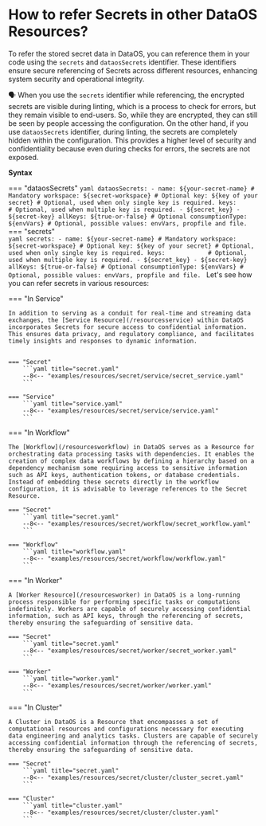 # How to refer Secrets in other DataOS Resources?

To refer the stored secret data in DataOS, you can reference them in your code using the `secrets` and `dataosSecrets` identifier. These identifiers ensure secure referencing of Secrets across different resources, enhancing system security and operational integrity.

<aside class="callout">

🗣 When you use the <code>secrets</code> identifier while referencing, the encrypted secrets are visible during linting, which is a process to check for errors, but they remain visible to end-users. So, while they are encrypted, they can still be seen by people accessing the configuration. On the other hand, if you use <code>dataosSecrets</code> identifier, during linting, the secrets are completely hidden within the configuration. This provides a higher level of security and confidentiality because even during checks for errors, the secrets are not exposed.
</aside>

**Syntax**

=== "dataosSecrets"
    ```yaml
    dataosSecrets:
    - name: ${your-secret-name} # Mandatory
        workspace: ${secret-workspace} # Optional
        key: ${key of your secret} # Optional, used when only single key is required.
        keys:            # Optional, used when multiple key is required.
        - ${secret_key}
        - ${secret-key}
        allKeys: ${true-or-false} # Optional
        consumptionType: ${envVars} # Optional, possible values: envVars, propfile and file.
    ```
=== "secrets"    
    ```yaml
    secrets:
    - name: ${your-secret-name} # Mandatory
        workspace: ${secret-workspace} # Optional
        key: ${key of your secret} # Optional, used when only single key is required.
        keys:            # Optional, used when multiple key is required.
        - ${secret_key}
        - ${secret-key}
        allKeys: ${true-or-false} # Optional
        consumptionType: ${envVars} # Optional, possible values: envVars, propfile and file.
    ```
Let's see how you can refer secrets in various resources: 

=== "In Service"

    In addition to serving as a conduit for real-time and streaming data exchanges, the [Service Resource](/resourcesservice) within DataOS incorporates Secrets for secure access to confidential information. This ensures data privacy, and regulatory compliance, and facilitates timely insights and responses to dynamic information.


    === "Secret"
        ```yaml title="secret.yaml"
        --8<-- "examples/resources/secret/service/secret_service.yaml"
        ```

    === "Service"
        ```yaml title="service.yaml"
        --8<-- "examples/resources/secret/service/service.yaml"
        ```

=== "In Workflow"

    The [Workflow](/resourcesworkflow) in DataOS serves as a Resource for orchestrating data processing tasks with dependencies. It enables the creation of complex data workflows by defining a hierarchy based on a dependency mechanism some requiring access to sensitive information such as API keys, authentication tokens, or database credentials. Instead of embedding these secrets directly in the workflow configuration, it is advisable to leverage references to the Secret Resource.

    === "Secret"
        ```yaml title="secret.yaml"
        --8<-- "examples/resources/secret/workflow/secret_workflow.yaml"
        ```

    === "Workflow"
        ```yaml title="workflow.yaml"
        --8<-- "examples/resources/secret/workflow/workflow.yaml"
        ```    

=== "In Worker"

    A [Worker Resource](/resourcesworker) in DataOS is a long-running process responsible for performing specific tasks or computations indefinitely. Workers are capable of securely accessing confidential information, such as API keys, through the referencing of secrets, thereby ensuring the safeguarding of sensitive data.

    === "Secret"
        ```yaml title="secret.yaml"
        --8<-- "examples/resources/secret/worker/secret_worker.yaml"
        ```

    === "Worker"
        ```yaml title="worker.yaml"
        --8<-- "examples/resources/secret/worker/worker.yaml"
        ```

=== "In Cluster"

    A Cluster in DataOS is a Resource that encompasses a set of computational resources and configurations necessary for executing data engineering and analytics tasks. Clusters are capable of securely accessing confidential information through the referencing of secrets, thereby ensuring the safeguarding of sensitive data.
    
    === "Secret"
        ```yaml title="secret.yaml"
        --8<-- "examples/resources/secret/cluster/cluster_secret.yaml"
        ```

    === "Cluster"
        ```yaml title="cluster.yaml"
        --8<-- "examples/resources/secret/cluster/cluster.yaml"
        ```


